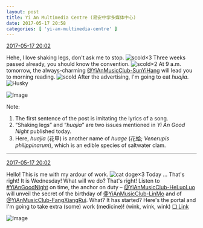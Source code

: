 ```yaml
---
layout: post
title: Yi An Multimedia Centre (易安中学多媒体中心)
date: 2017-05-17 20:58
categories: [ 'yi-an-multimedia-centre' ]
---
```


<div class="weibo-info">
  <a href="http://weibo.com/6196825252/F3yIPo2Nc">2017-05-17 20:02</a>
</div>

Hehe, I love shaking legs, don't ask me to stop. ![scold](http://img.t.sinajs.cn/t4/appstyle/expression/ext/normal/60/numav2_org.gif)×3 Three weeks passed already, you should know the convention. ![scold](http://img.t.sinajs.cn/t4/appstyle/expression/ext/normal/60/numav2_org.gif)×2 At 9 a.m. tomorrow, the always-charming [@YiAnMusicClub-SunYiHang](http://weibo.com/u/6108316220) will lead you to morning reading. ![scold](http://img.t.sinajs.cn/t4/appstyle/expression/ext/normal/60/numav2_org.gif) After the advertising, I'm going to eat *huajia*. ![Husky](http://img.t.sinajs.cn/t4/appstyle/expression/ext/normal/74/moren_hashiqi_org.png)

<!-- more -->

![Image](http://wx2.sinaimg.cn/mw690/006Lnfkoly1ffonlsti3jj30qo1407ao.jpg)

Note:
1. The first sentence of the post is imitating the lyrics of a song.
1. “Shaking legs” and “*huajia*” are two issues mentioned in *Yi An Good Night* published today.
1. Here, *huajia* (花甲) is another name of *huage* (花蛤; *Venerupis philippinarum*), which is an edible species of saltwater clam.

---

<div class="weibo-info">
  <a href="http://weibo.com/6196825252/F3yIPo2Nc">2017-05-17 20:02</a>
</div>

Hello! This is me with my ardour of work. ![cat doge](http://img.t.sinajs.cn/t4/appstyle/expression/ext/normal/4a/mm_org.gif)×3 Today … That's right! It is Wednesday! What will we do? That's right! Listen to [#YiAnGoodNight](http://weibo.com/p/10080892b104a59bff303ca883e7931b5b916e) on time, the anchor on duty – [@YiAnMusicClub-HeLuoLuo](http://weibo.com/u/6117570574) will unveil the secret of the birthday of [@YiAnMusicClub-LinMo](http://weibo.com/u/6108312042) and of [@YiAnMusicClub-FangXiangRui](http://weibo.com/u/6117583008). What? It has started? Here's the portal and I'm going to take extra (some) work (medicine)! (wink, wink, wink) [❏ Link](http://m.ximalaya.com/78339006/sound/38218206)

![Image](http://wx4.sinaimg.cn/mw690/006Lnfkoly1ffom1nhlduj31400qogu3.jpg)
